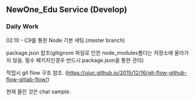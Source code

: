 ## NewOne_Edu Service (Develop)

### Daily Work 
02.10 - C9를 통한  Node 기본 세팅.(master branch)

package.json 참조(gitignore 파일로 인한 node_modules폴더는 저장소에 올라가지 않음. 필수 패키지인경우 반드시 package.json을 통한 관리) 

작업시 git flow 구조 참조. (https://ujuc.github.io/2015/12/16/git-flow-github-flow-gitlab-flow/) 

현재 올린 것은 chat sample. 

